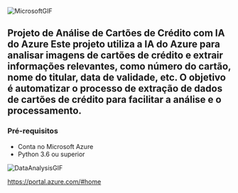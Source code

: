 


![MicrosoftGIF](https://github.com/user-attachments/assets/2faffa6b-cb39-4626-8134-197b292ffc40)




## Projeto de Análise de Cartões de Crédito com IA do Azure Este projeto utiliza a IA do Azure para analisar imagens de cartões de crédito e extrair informações relevantes, como número do cartão, nome do titular, data de validade, etc. O objetivo é automatizar o processo de extração de dados de cartões de crédito para facilitar a análise e o processamento. 
### Pré-requisitos 

- Conta no Microsoft Azure
-  Python 3.6 ou superior

![DataAnalysisGIF](https://github.com/user-attachments/assets/658c511a-16f4-4349-a80c-4496f26bc558)

https://portal.azure.com/#home
